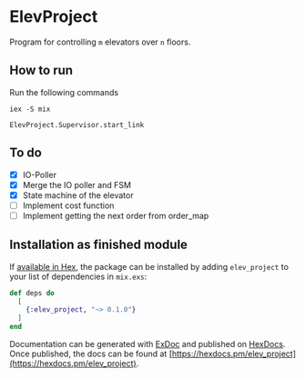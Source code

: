 # ElevProject

Program for controlling `m` elevators over `n` floors.

## How to run

Run the following commands
```
iex -S mix
```
```
ElevProject.Supervisor.start_link
```


## To do

- [x] IO-Poller
- [x] Merge the IO poller and FSM
- [x] State machine of the elevator
- [ ] Implement cost function
- [ ] Implement getting the next order from order_map

## Installation as finished module

If [available in Hex](https://hex.pm/docs/publish), the package can be installed
by adding `elev_project` to your list of dependencies in `mix.exs`:

```elixir
def deps do
  [
    {:elev_project, "~> 0.1.0"}
  ]
end
```

Documentation can be generated with [ExDoc](https://github.com/elixir-lang/ex_doc)
and published on [HexDocs](https://hexdocs.pm). Once published, the docs can
be found at [https://hexdocs.pm/elev_project](https://hexdocs.pm/elev_project).

